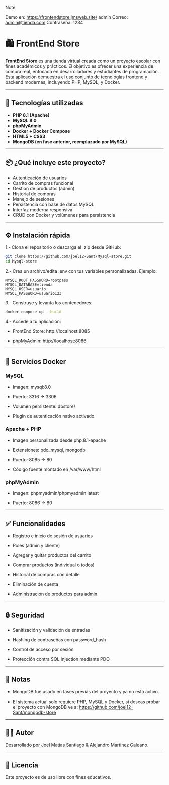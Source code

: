 > [!NOTE]
> Demo en:
> https://frontendstore.jmsweb.site/
> admin
> Correo: admin@tienda.com
> Contraseña: 1234

# 🛍️ FrontEnd Store

**FrontEnd Store** es una tienda virtual creada como un proyecto escolar con fines académicos y prácticos. El objetivo es ofrecer una experiencia de compra real, enfocada en desarrolladores y estudiantes de programación. Esta aplicación demuestra el uso conjunto de tecnologías frontend y backend modernas, incluyendo PHP, MySQL, y Docker.

---

## 🚀 Tecnologías utilizadas

- **PHP 8.1 (Apache)**
- **MySQL 8.0**
- **phpMyAdmin**
- **Docker + Docker Compose**
- **HTML5 + CSS3**
- **MongoDB (en fase anterior, reemplazado por MySQL)**

---

## 📦 ¿Qué incluye este proyecto?

- Autenticación de usuarios
- Carrito de compras funcional
- Gestión de productos (admin)
- Historial de compras
- Manejo de sesiones
- Persistencia con base de datos MySQL
- Interfaz moderna responsiva
- CRUD con Docker y volúmenes para persistencia

---

## ⚙️ Instalación rápida
1.- Clona el repositorio o descarga el .zip desde GitHub:

```bash
git clone https://github.com/joel12-Sant/Mysql-store.git
cd Mysql-store
```

2.- Crea un archivo/edita .env con tus variables personalizadas. Ejemplo:
```env
MYSQL_ROOT_PASSWORD=rootpass
MYSQL_DATABASE=tienda
MYSQL_USER=usuario
MYSQL_PASSWORD=usuario123
```

3.- Construye y levanta los contenedores:
```bash
docker compose up --build
```
4.- Accede a tu aplicación:

- FrontEnd Store: http://localhost:8085

- phpMyAdmin: http://localhost:8086

---

## 🐬 Servicios Docker
### MySQL
- Imagen: mysql:8.0

- Puerto: 3316 -> 3306

- Volumen persistente: dbstore/

- Plugin de autenticación nativo activado

### Apache + PHP
- Imagen personalizada desde php:8.1-apache

- Extensiones: pdo_mysql, mongodb

- Puerto: 8085 -> 80

- Código fuente montado en /var/www/html

### phpMyAdmin
- Imagen: phpmyadmin/phpmyadmin:latest

- Puerto: 8086 -> 80

---

## ✅ Funcionalidades
- Registro e inicio de sesión de usuarios

- Roles (admin y cliente)

- Agregar y quitar productos del carrito

- Comprar productos (individual o todos)

- Historial de compras con detalle

- Eliminación de cuenta

- Administración de productos para admin

---

## 🔒 Seguridad
- Sanitización y validación de entradas

- Hashing de contraseñas con password_hash

- Control de acceso por sesión

- Protección contra SQL Injection mediante PDO

---

## 📌 Notas
- MongoDB fue usado en fases previas del proyecto y ya no está activo.

- El sistema actual solo requiere PHP, MySQL y Docker, si deseas probar el proyecto con MongoDB ve a: https://github.com/joel12-Sant/mongodb-store

---

## 🧑‍💻 Autor
Desarrollado por Joel Matias Santiago & Alejandro Martinez Galeano.

---
## 📄 Licencia
Este proyecto es de uso libre con fines educativos.
